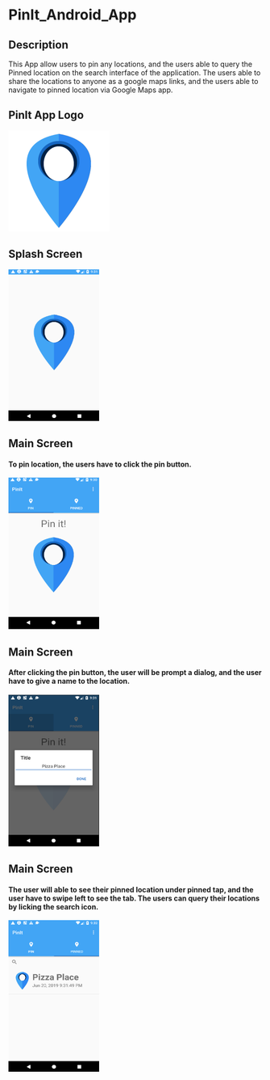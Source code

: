 # PinIt_Android_App
## Description
 This App allow users to pin any locations, and the users able to query the Pinned location on the search interface of the application.
 The users able to share the locations to anyone as a google maps links, and the users able to navigate to pinned location via Google Maps app.
 
## PinIt App Logo
 <img src="https://github.com/yousuf1997/PinIt_Android_App/blob/master/marker.png" width="200" height="200">
 
## Splash Screen 
<img src="https://github.com/yousuf1997/PinIt_Android_App/blob/master/splash.PNG" width="180" height="300">

## Main Screen 
#### To pin location, the users have to click the pin button.
<img src="https://github.com/yousuf1997/PinIt_Android_App/blob/master/main.PNG" width="180" height="300">

## Main Screen 
#### After clicking the pin button, the user will be prompt a dialog, and the user have to give a name to the location.
<img src="https://github.com/yousuf1997/PinIt_Android_App/blob/master/main2.PNG" width="180" height="300">

## Main Screen 
#### The user will able to see their pinned location under pinned tap, and the user have to swipe left to see the tab. The users can query their locations by licking the search icon.
<img src="https://github.com/yousuf1997/PinIt_Android_App/blob/master/main3.PNG" width="180" height="300">
